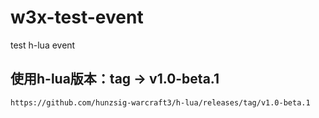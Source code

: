 # w3x-test-event
test h-lua event

## 使用h-lua版本：tag -> v1.0-beta.1
```
https://github.com/hunzsig-warcraft3/h-lua/releases/tag/v1.0-beta.1
```